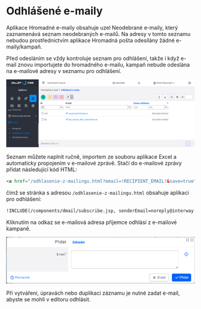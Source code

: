 # Odhlášené e-maily

Aplikace Hromadné e-maily obsahuje uzel Neodebrané e-maily, který zaznamenává seznam neodebraných e-mailů. Na adresy v tomto seznamu nebudou prostřednictvím aplikace Hromadná pošta odesílány žádné e-maily/kampaň.

Před odesláním se vždy kontroluje seznam pro odhlášení, takže i když e-mail znovu importujete do hromadného e-mailu, kampaň nebude odeslána na e-mailové adresy v seznamu pro odhlášení.

![](unsubscribed-datatable.png)

Seznam můžete naplnit ručně, importem ze souboru aplikace Excel a automaticky propojením v e-mailové zprávě. Stačí do e-mailové zprávy přidat následující kód HTML:

```html
<a href="/odhlasenie-z-mailingu.html?email=!RECIPIENT_EMAIL!&save=true">Kliknite pre odhlásenie</a>
```

čímž se stránka s adresou `/odhlasenie-z-mailingu.html` obsahuje aplikaci pro odhlášení:

```html
!INCLUDE(/components/dmail/subscribe.jsp, senderEmail=noreply@interway.sk, senderName="WebJET CMS")!
```

Kliknutím na odkaz se e-mailová adresa příjemce odhlásí z e-mailové kampaně.

![](unsubscribed-editor.png)

Při vytváření, úpravách nebo duplikaci záznamu je nutné zadat e-mail, abyste se mohli v editoru odhlásit.
